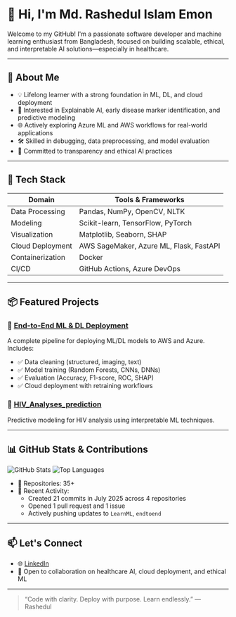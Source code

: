 # 👋 Hi, I'm Md. Rashedul Islam Emon

Welcome to my GitHub! I'm a passionate software developer and machine learning enthusiast from Bangladesh, focused on building scalable, ethical, and interpretable AI solutions—especially in healthcare.

---

## 🚀 About Me

- 💡 Lifelong learner with a strong foundation in ML, DL, and cloud deployment
- 🧠 Interested in Explainable AI, early disease marker identification, and predictive modeling
- 🌐 Actively exploring Azure ML and AWS workflows for real-world applications
- 🛠️ Skilled in debugging, data preprocessing, and model evaluation
- 🎯 Committed to transparency and ethical AI practices

---

## 🧰 Tech Stack

| Domain              | Tools & Frameworks                                      |
|---------------------|---------------------------------------------------------|
| Data Processing     | Pandas, NumPy, OpenCV, NLTK                             |
| Modeling            | Scikit-learn, TensorFlow, PyTorch                       |
| Visualization       | Matplotlib, Seaborn, SHAP                              |
| Cloud Deployment    | AWS SageMaker, Azure ML, Flask, FastAPI                |
| Containerization    | Docker                                                  |
| CI/CD               | GitHub Actions, Azure DevOps                           |

---

## 📦 Featured Projects

### 🔧 [End-to-End ML & DL Deployment](https://github.com/rashedulemon/endtoend)
A complete pipeline for deploying ML/DL models to AWS and Azure. Includes:
- ✅ Data cleaning (structured, imaging, text)
- ✅ Model training (Random Forests, CNNs, DNNs)
- ✅ Evaluation (Accuracy, F1-score, ROC, SHAP)
- ✅ Cloud deployment with retraining workflows

### 🧬 [HIV_Analyses_prediction](https://github.com/rashedulemon/HIV_Analyses_predicttion)
Predictive modeling for HIV analysis using interpretable ML techniques.

---

## 📊 GitHub Stats & Contributions

![GitHub Stats](https://github-readme-stats.vercel.app/api?username=rashedulemon&show_icons=true&theme=radical)
![Top Languages](https://github-readme-stats.vercel.app/api/top-langs/?username=rashedulemon&layout=compact&theme=radical)

- 🔭 Repositories: 35+
- 🧠 Recent Activity:
  - Created 21 commits in July 2025 across 4 repositories
  - Opened 1 pull request and 1 issue
  - Actively pushing updates to `LearnML`, `endtoend`

---

## 📫 Let's Connect

- 🌐 [LinkedIn](https://www.linkedin.com/in/rashedulemon)
- 💬 Open to collaboration on healthcare AI, cloud deployment, and ethical ML

---

> “Code with clarity. Deploy with purpose. Learn endlessly.” — Rashedul

